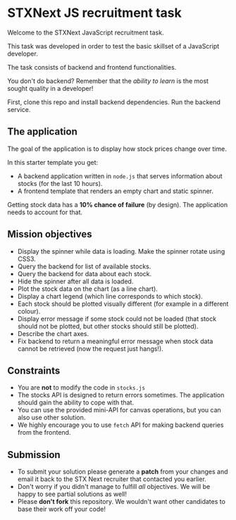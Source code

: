 # STXNext JS recruitment task

Welcome to the STXNext JavaScript recruitment task.

This task was developed in order to test the basic skillset of a JavaScript developer.

The task consists of backend and frontend functionalities.

You don't do backend? Remember that the *ability to learn* is the most sought quality in a developer!

First, clone this repo and install backend dependencies. Run the backend service.

## The application

The goal of the application is to display how stock prices change over time.

In this starter template you get:
* A backend application written in `node.js` that serves information about stocks (for the last 10 hours).
* A frontend template that renders an empty chart and static spinner.

Getting stock data has a **10% chance of failure** (by design). The application needs to account for that.

## Mission objectives

* Display the spinner while data is loading. Make the spinner rotate using CSS3.
* Query the backend for list of available stocks.
* Query the backend for data about each stock.
* Hide the spinner after all data is loaded.
* Plot the stock data on the chart (as a line chart).
* Display a chart legend (which line corresponds to which stock).
* Each stock should be plotted visually different (for example in a different colour).
* Display error message if some stock could not be loaded (that stock should not be plotted, but other stocks should still be plotted).
* Describe the chart axes.
* Fix backend to return a meaningful error message when stock data cannot be retrieved (now the request just hangs!).

## Constraints

* You are **not** to modify the code in `stocks.js`
* The stocks API is designed to return errors sometimes. The application should gain the ability to cope with that.
* You can use the provided mini-API for canvas operations, but you can also use other solution.
* We highly encourage you to use `fetch` API for making backend queries from the frontend.

## Submission

* To submit your solution please generate a **patch** from your changes and email it back to the STX Next recruiter that contacted you earlier.
* Don't worry if you didn't manage to fulfill *all* objectives. We will be happy to see partial solutions as well!
* Please **don't fork** this repository. We wouldn't want other candidates to base their work off your code!
